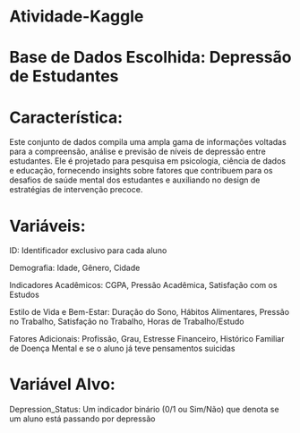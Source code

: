 # Atividade-Kaggle

# Base de Dados Escolhida: Depressão de Estudantes

# Característica:
Este conjunto de dados compila uma ampla gama de informações voltadas para a compreensão, análise e previsão de níveis de depressão entre estudantes. Ele é projetado para pesquisa em psicologia, ciência de dados e educação, fornecendo insights sobre fatores que contribuem para os desafios de saúde mental dos estudantes e auxiliando no design de estratégias de intervenção precoce.

# Variáveis:
ID: Identificador exclusivo para cada aluno

Demografia: Idade, Gênero, Cidade

Indicadores Acadêmicos: CGPA, Pressão Acadêmica, Satisfação com os Estudos

Estilo de Vida e Bem-Estar: Duração do Sono, Hábitos Alimentares, Pressão no Trabalho, Satisfação no Trabalho, Horas de Trabalho/Estudo

Fatores Adicionais: Profissão, Grau, Estresse Financeiro, Histórico Familiar de Doença Mental e se o aluno já teve pensamentos suicidas

# Variável Alvo:

Depression_Status: Um indicador binário (0/1 ou Sim/Não) que denota se um aluno está passando por depressão
